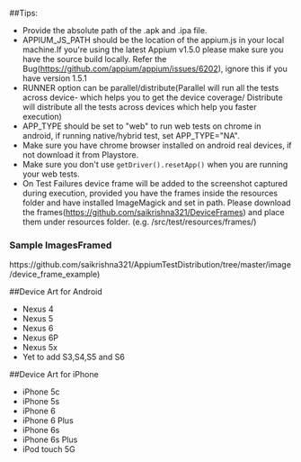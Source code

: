 ##Tips:

* Provide the absolute path of the .apk and .ipa file.
* APPIUM_JS_PATH should be the location of the appium.js in your local machine.If you're using the latest Appium v1.5.0 please make sure
  you have the source build locally. Refer the Bug(https://github.com/appium/appium/issues/6202), ignore this if you have version 1.5.1 
* RUNNER option can be parallel/distribute(Parallel will run all the tests across device- which helps you to get the device coverage/ Distribute will distribute all the tests across devices which help you faster execution)
* APP_TYPE should be set to "web" to run web tests on chrome in android, if running native/hybrid test, set APP_TYPE="NA".
* Make sure you have chrome browser installed on android real devices, if not download it from Playstore.
* Make sure you don't use ```getDriver().resetApp()``` when you are running your web tests.
* On Test Failures device frame will be added to the screenshot captured during execution, provided you have the frames  inside the resources folder and have installed ImageMagick and set in path. Please download the frames(https://github.com/saikrishna321/DeviceFrames) and place them under resources folder. (e.g. /src/test/resources/frames/)

<h3>Sample ImagesFramed</h3>
https://github.com/saikrishna321/AppiumTestDistribution/tree/master/image/device_frame_example)

##Device Art for Android
* Nexus 4
* Nexus 5
* Nexus 6
* Nexus 6P
* Nexus 5x
* Yet to add S3,S4,S5 and S6

##Device Art for iPhone

* iPhone 5c
* iPhone 5s
* iPhone 6
* iPhone 6 Plus
* iPhone 6s
* iPhone 6s Plus
* iPod touch 5G